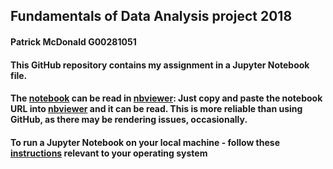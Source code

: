 ## Fundamentals of Data Analysis project 2018

#### Patrick McDonald G00281051

#### This GitHub repository contains my assignment in a Jupyter Notebook file.

#### The [notebook](https://github.com/patmcdonald/FundData52446_project/blob/master/Fundamentals%20of%20Data%20Analysis%20project%202018.ipynb) can be read in [nbviewer](https://nbviewer.jupyter.org/): Just copy and paste the notebook URL into [nbviewer](https://nbviewer.jupyter.org/) and it can be read. This is more reliable than using GitHub, as there may be rendering issues, occasionally.

#### To run a Jupyter Notebook on your local machine - follow these [instructions](https://jupyter-notebook-beginner-guide.readthedocs.io/en/latest/execute.html) relevant to your operating system
